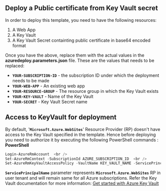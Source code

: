 ## Deploy a Public certificate from Key Vault secret 

In order to deploy this template, you need to have the following resources:  <br />
1. A Web App   <br />
2. A Key Vault  <br />
3. A Key Vault Secret containting public certificate in base64 encoded format <br />

Once you have the above, replace them with the actual values in the **azuredeploy.parameters.json** file. These are the values that needs to be replaced: <br/>

+ **`YOUR-SUBSCRIPTION-ID`** - the subscription ID under which the deployment needs to be made
+ **`YOUR-WEB-APP`** - An existing web app
+ **`YOUR-RESOURCE-GROUP`** - The resource group in which the Key Vault exists
+ **`YOUR-KEY-VAULT`** - Name of the Key Vault
+ **`YOUR-SECRET`** - Key Vault Secret name

## Access to KeyVault for deployment

By default, '**`Microsoft.Azure.WebSites`**' Resource Provider (RP) doesn't have access to the Key Vault specified in the template. Hence before deploying you need to authorize it by executing 
the following PowerShell commands :  <br />
**PowerShell**
```PowerShell
Login-AzureRmAccount  <br />
Set-AzureRmContext -SubscriptionId AZURE_SUBSCRIPTION_ID  <br />
Set-AzureRmKeyVaultAccessPolicy -VaultName KEY_VAULT_NAME -ServicePrincipalName abfa0a7c-a6b6-4736-8310-5855508787cd -PermissionsToSecrets get  <br />
```


**`ServicePrincipalName`** parameter represents **`Microsoft.Azure.WebSites`** RP in user tenant and will remain same for all Azure subscriptions. Refer the Key Vault documentation for more information: [Get started with Azure Key Vault](https://azure.microsoft.com/en-us/documentation/articles/key-vault-get-started/)
